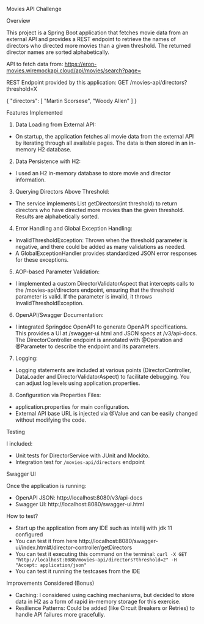 Movies API Challenge

Overview

This project is a Spring Boot application that fetches movie data from an external API and provides a REST endpoint to retrieve the names of directors who directed more movies than a given threshold. The returned director names are sorted alphabetically.

API to fetch data from:
https://eron-movies.wiremockapi.cloud/api/movies/search?page=<pageNumber>

REST Endpoint provided by this application:
GET /movies-api/directors?threshold=X

{
    "directors": [
    "Martin Scorsese",
    "Woody Allen"
    ]
}

Features Implemented

1.	Data Loading from External API:
- On startup, the application fetches all movie data from the external API by iterating through all available pages.
The data is then stored in an in-memory H2 database.
2.	Data Persistence with H2:
- I used an H2 in-memory database to store movie and director information.
3.	Querying Directors Above Threshold:
- The service implements List<String> getDirectors(int threshold) to return directors who have directed more movies than the given threshold.
Results are alphabetically sorted.
4.	Error Handling and Global Exception Handling:
- InvalidThresholdException: Thrown when the threshold parameter is negative, and there could be added as many validations as needed.
- A GlobalExceptionHandler provides standardized JSON error responses for these exceptions.
5.	AOP-based Parameter Validation:
- I implemented a custom DirectorValidatorAspect that intercepts calls to the /movies-api/directors endpoint, ensuring that the threshold parameter is valid.
If the parameter is invalid, it throws InvalidThresholdException.
6.	OpenAPI/Swagger Documentation:
- I integrated Springdoc OpenAPI to generate OpenAPI specifications. This provides a UI at /swagger-ui.html and JSON specs at /v3/api-docs.
The DirectorController endpoint is annotated with @Operation and @Parameter to describe the endpoint and its parameters.
7.	Logging:
- Logging statements are included at various points (DirectorController, DataLoader and DirectorValidatorAspect) to facilitate debugging.
You can adjust log levels using application.properties.
8.	Configuration via Properties Files:
- application.properties for main configuration.
- External API base URL is injected via @Value and can be easily changed without modifying the code.

Testing

I included:
- Unit tests for DirectorService with JUnit and Mockito.
- Integration test for `/movies-api/directors` endpoint

Swagger UI

Once the application is running:
- OpenAPI JSON: http://localhost:8080/v3/api-docs
- Swagger UI: http://localhost:8080/swagger-ui.html

How to test?
- Start up the application from any IDE such as intellij with jdk 11 configured
- You can test it from here http://localhost:8080/swagger-ui/index.html#/director-controller/getDirectors
- You can test it executing this command on the terminal: `curl -X GET "http://localhost:8080/movies-api/directors?threshold=2" -H "Accept: application/json"`
- You can test it running the testcases from the IDE

Improvements Considered (Bonus)

- Caching: I considered using caching mechanisms, but decided to store data in H2 as a form of rapid in-memory storage for this exercise.
- Resilience Patterns: Could be added (like Circuit Breakers or Retries) to handle API failures more gracefully.